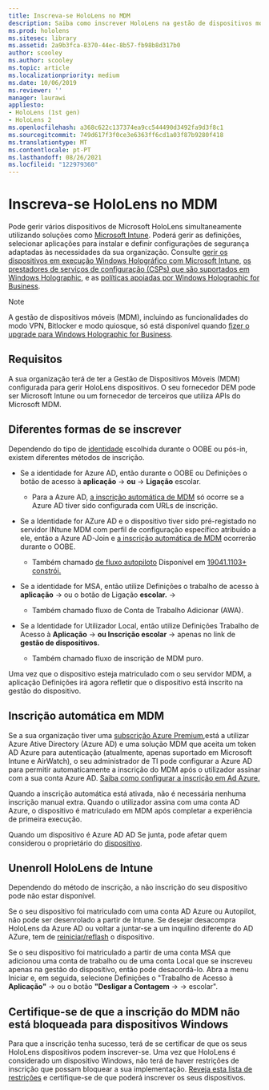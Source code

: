 ```yaml
---
title: Inscreva-se HoloLens no MDM
description: Saiba como inscrever HoloLens na gestão de dispositivos móveis (MDM) para uma gestão mais fácil de vários dispositivos.
ms.prod: hololens
ms.sitesec: library
ms.assetid: 2a9b3fca-8370-44ec-8b57-fb98b8d317b0
author: scooley
ms.author: scooley
ms.topic: article
ms.localizationpriority: medium
ms.date: 10/06/2019
ms.reviewer: ''
manager: laurawi
appliesto:
- HoloLens (1st gen)
- HoloLens 2
ms.openlocfilehash: a368c622c137374ea9cc544490d3492fa9d3f8c1
ms.sourcegitcommit: 749d617f3f0ce3e6363ff6cd1a03f87b9280f418
ms.translationtype: MT
ms.contentlocale: pt-PT
ms.lasthandoff: 08/26/2021
ms.locfileid: "122979360"
---
```

# <a name="enroll-hololens-in-mdm"></a>Inscreva-se HoloLens no MDM

Pode gerir vários dispositivos de Microsoft HoloLens simultaneamente utilizando soluções como [Microsoft Intune](/intune/windows-holographic-for-business). Poderá gerir as definições, selecionar aplicações para instalar e definir configurações de segurança adaptadas às necessidades da sua organização. Consulte [gerir os dispositivos em execução Windows Holográfico com Microsoft Intune,](/intune/windows-holographic-for-business) [os prestadores de serviços de configuração (CSPs) que são suportados em Windows Holographic](https://msdn.microsoft.com/windows/hardware/commercialize/customize/mdm/configuration-service-provider-reference#hololens), e as [políticas apoiadas por Windows Holographic for Business](https://msdn.microsoft.com/windows/hardware/commercialize/customize/mdm/policy-configuration-service-provider#hololenspolicies).

> [!NOTE]
> A gestão de dispositivos móveis (MDM), incluindo as funcionalidades do modo VPN, Bitlocker e modo quiosque, só está disponível quando [fizer o upgrade para Windows Holographic for Business](hololens1-upgrade-enterprise.md).

## <a name="requirements"></a>Requisitos

 A sua organização terá de ter a Gestão de Dispositivos Móveis (MDM) configurada para gerir HoloLens dispositivos. O seu fornecedor DEM pode ser Microsoft Intune ou um fornecedor de terceiros que utiliza APIs do Microsoft MDM.

## <a name="different-ways-to-enroll"></a>Diferentes formas de se inscrever

Dependendo do tipo de [identidade](hololens-identity.md) escolhida durante o OOBE ou pós-in, existem diferentes métodos de inscrição.

- Se a identidade for Azure AD, então durante o OOBE ou Definições o botão de acesso à **aplicação**  ->  **ou**  ->  **Ligação** escolar.
    - Para a Azure AD, [a inscrição automática de MDM](hololens-enroll-mdm.md#auto-enrollment-in-mdm) só ocorre se a Azure AD tiver sido configurada com URLs de inscrição.

- Se a Identidade for AZure AD e o dispositivo tiver sido pré-registado no servidor INtune MDM com perfil de configuração específico atribuído a ele, então a Azure AD-Join e [a inscrição automática de MDM](hololens-enroll-mdm.md#auto-enrollment-in-mdm) ocorrerão durante o OOBE.
    - Também chamado [de fluxo autopiloto](hololens2-autopilot.md) Disponível em [19041.1103+ constrói.](hololens-release-notes.md#windows-holographic-version-2004)


- Se a identidade for MSA, então utilize Definições o trabalho de acesso à **aplicação**  ->  ou o botão de Ligação **escolar.**  ->  
    - Também chamado fluxo de Conta de Trabalho Adicionar (AWA).
- Se a Identidade for Utilizador Local, então utilize Definições Trabalho de Acesso à **Aplicação**  ->  **ou Inscrição escolar**  ->  apenas no link de **gestão de dispositivos.**
    - Também chamado fluxo de inscrição de MDM puro.

Uma vez que o dispositivo esteja matriculado com o seu servidor MDM, a aplicação Definições irá agora refletir que o dispositivo está inscrito na gestão do dispositivo.

## <a name="auto-enrollment-in-mdm"></a>Inscrição automática em MDM

Se a sua organização tiver uma [subscrição Azure Premium,](https://azure.microsoft.com/overview/)está a utilizar Azure Ative Directory (Azure AD) e uma solução MDM que aceita um token AD Azure para autenticação (atualmente, apenas suportado em Microsoft Intune e AirWatch), o seu administrador de TI pode configurar a Azure AD para permitir automaticamente a inscrição do MDM após o utilizador assinar com a sua conta Azure AD. [Saiba como configurar a inscrição em Ad Azure.](/mem/intune/enrollment/windows-enroll#enable-windows-10-automatic-enrollment)

Quando a inscrição automática está ativada, não é necessária nenhuma inscrição manual extra. Quando o utilizador assina com uma conta AD Azure, o dispositivo é matriculado em MDM após completar a experiência de primeira execução.

Quando um dispositivo é Azure AD AD Se junta, pode afetar quem considerou o proprietário do [dispositivo](security-adminless-os.md#device-owner).

## <a name="unenroll-hololens-from-intune"></a>Unenroll HoloLens de Intune

Dependendo do método de inscrição, a não inscrição do seu dispositivo pode não estar disponível.

Se o seu dispositivo foi matriculado com uma conta AD Azure ou Autopilot, não pode ser desenrolado a partir de Intune. Se desejar desacompra HoloLens da Azure AD ou voltar a juntar-se a um inquilino diferente do AD AZure, tem de [reiniciar/reflash](hololens-recovery.md#reset-the-device) o dispositivo.

Se o seu dispositivo foi matriculado a partir de uma conta MSA que adicionou uma conta de trabalho ou de uma conta Local que se inscreveu apenas na gestão do dispositivo, então pode desacordá-lo. Abra a menu Iniciar e, em seguida, selecione Definições o "Trabalho de Acesso à **Aplicação"**  ->  ou o botão **"Desligar a Contagem**  ->    ->   escolar".

## <a name="ensure-that-mdm-enrollment-isnt-blocked-for-windows-devices"></a>Certifique-se de que a inscrição do MDM não está bloqueada para dispositivos Windows

Para que a inscrição tenha sucesso, terá de se certificar de que os seus HoloLens dispositivos podem inscrever-se. Uma vez que HoloLens é considerado um dispositivo Windows, não terá de haver restrições de inscrição que possam bloquear a sua implementação. [Reveja esta lista de restrições](/mem/intune/enrollment/enrollment-restrictions-set) e certifique-se de que poderá inscrever os seus dispositivos.